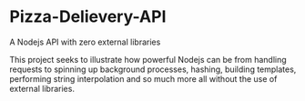 # Pizza-Delievery-API
A Nodejs API with zero external libraries 


This project seeks to illustrate how powerful Nodejs can be from handling requests to spinning 
up background processes, hashing, building templates, performing string interpolation and so much
more all without the use of external libraries.
